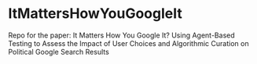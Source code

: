# ItMattersHowYouGoogleIt
Repo for the paper: It Matters How You Google It? Using Agent-Based Testing to Assess the Impact of User Choices and Algorithmic Curation on Political Google Search Results
